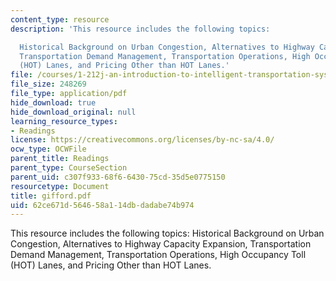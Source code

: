 ```yaml
---
content_type: resource
description: 'This resource includes the following topics:

  Historical Background on Urban Congestion, Alternatives to Highway Capacity Expansion,
  Transportation Demand Management, Transportation Operations, High Occupancy Toll
  (HOT) Lanes, and Pricing Other than HOT Lanes.'
file: /courses/1-212j-an-introduction-to-intelligent-transportation-systems-spring-2005/62ce671d564658a114dbdadabe74b974_gifford.pdf
file_size: 248269
file_type: application/pdf
hide_download: true
hide_download_original: null
learning_resource_types:
- Readings
license: https://creativecommons.org/licenses/by-nc-sa/4.0/
ocw_type: OCWFile
parent_title: Readings
parent_type: CourseSection
parent_uid: c307f933-68f6-6430-75cd-35d5e0775150
resourcetype: Document
title: gifford.pdf
uid: 62ce671d-5646-58a1-14db-dadabe74b974
---
```

This resource includes the following topics:
Historical Background on Urban Congestion, Alternatives to Highway Capacity Expansion, Transportation Demand Management, Transportation Operations, High Occupancy Toll (HOT) Lanes, and Pricing Other than HOT Lanes.